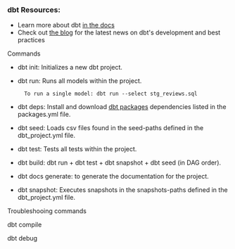 <!--

Welcome to the Greenery dbt project!
### Using the starter project

Try running the following commands:
- dbt run
- dbt test
-->

### dbt Resources:
- Learn more about dbt [in the docs](https://docs.getdbt.com/docs/introduction)
- Check out [the blog](https://blog.getdbt.com/) for the latest news on dbt's development and best practices

Commands

- dbt init: Initializes a new dbt project.

- dbt run: Runs all models within the project.

        To run a single model: dbt run --select stg_reviews.sql

- dbt deps: Install and download [dbt packages](https://hub.getdbt.com/) dependencies listed in the packages.yml file.

- dbt seed: Loads csv files found in the seed-paths defined in the dbt_project.yml file.

- dbt test: Tests all tests within the project.

- dbt build: dbt run + dbt test + dbt snapshot + dbt seed (in DAG order).

- dbt docs generate: to generate the documentation for the project. 

- dbt snapshot: Executes snapshots in the snapshots-paths defined in the dbt_project.yml file.


Troubleshooing commands

dbt compile 

dbt debug 


 <!--- 
- Check out [Discourse](https://discourse.getdbt.com/) for commonly asked questions and answers
- Join the [chat](https://community.getdbt.com/) on Slack for live discussions and support
- Find [dbt events](https://events.getdbt.com) near you 
-->
